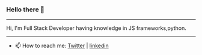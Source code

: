 ### Hello there 👋

<hr/>
  
  Hi, I'm Full Stack Developer having knowledge in JS frameworks,python.

<hr/>

<!-- - 🌱  I’m currently learning React Native -->
- 📫  How to reach me: [Twitter](https://twitter.com/Hritik25303298) | [linkedin](https://www.linkedin.com/in/hritik-chokker-0370ab146/)

<!--
**hritikchokker/hritikchokker** is a ✨ _special_ ✨ repository because its `README.md` (this file) appears on your GitHub profile.

Here are some ideas to get you started:

- 🔭 I’m currently working on ...
- 🌱 I’m currently learning ...
- 👯 I’m looking to collaborate on ...
- 🤔 I’m looking for help with ...
- 💬 Ask me about ...
- 📫 How to reach me: ...
- 😄 Pronouns: ...
- ⚡ Fun fact: ...
-->
